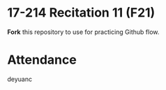# 17-214 Recitation 11 (F21)
**Fork** this repository to use for practicing Github flow.

# Attendance
deyuanc